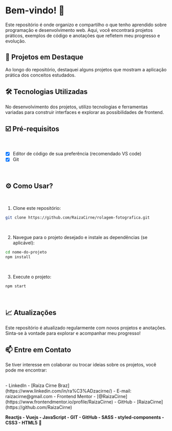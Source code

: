 # Bem-vindo! 👋
Este repositório é onde organizo e compartilho o que tenho aprendido sobre programação e desenvolvimento web. Aqui, você encontrará projetos práticos, exemplos de código e anotações que refletem meu progresso e evolução.

## 🚀 Projetos em Destaque

Ao longo do repositório, destaquei alguns projetos que mostram a aplicação prática dos conceitos estudados.

## 🛠 Tecnologias Utilizadas
No desenvolvimento dos projetos, utilizo tecnologias e ferramentas variadas para construir interfaces e explorar as possibilidades de frontend.

## ☑️ Pré-requisitos 

<br />

- [x] Editor de código de sua preferência (recomendado VS code)
- [x] Git

<br />

## ⚙️ Como Usar?

<br />

1. Clone este repositório: 

```bash
git clone https://github.com/RaizaCirne/rolagem-fotografica.git
```
<br />

2. Navegue para o projeto desejado e instale as dependências (se aplicável):
```bash
cd nome-do-projeto
npm install
```
<br />

3. Execute o projeto: 
```bash
npm start
```
<br />

## 📈 Atualizações
Este repositório é atualizado regularmente com novos projetos e anotações. Sinta-se à vontade para explorar e acompanhar meu progresso!
<br />

## 📫 Entre em Contato
Se tiver interesse em colaborar ou trocar ideias sobre os projetos, você pode me encontrar:

<br />
- LinkedIn - [Raíza Cirne Braz](https://www.linkedin.com/in/ra%C3%ADzacirne/)
- E-mail: raizacirne@gmail.com
- Frontend Mentor - [@RaizaCirne](https://www.frontendmentor.io/profile/RaizaCirne)
- GitHub - [RaizaCirne](https://github.com/RaizaCirne)


**Reactjs - Vuejs - JavaScript - GIT - GitHub - SASS - styled-components - CSS3 - HTML5** 🚀



